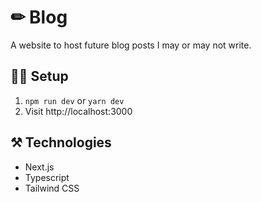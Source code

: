 # ✏ Blog

A website to host future blog posts I may or may not write.

## 👩‍💻 Setup

1. `npm run dev` or `yarn dev`
2. Visit http://localhost:3000

## ⚒ Technologies

- Next.js
- Typescript
- Tailwind CSS
